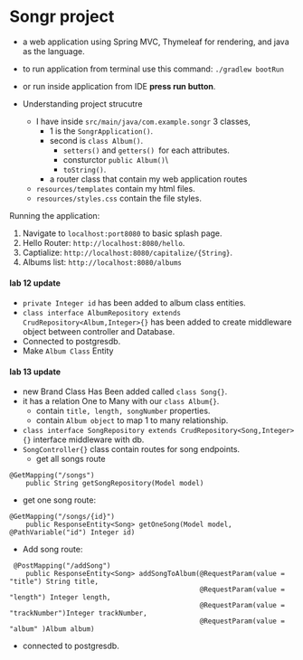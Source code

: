 # Songr project
* a web application using Spring MVC, Thymeleaf for rendering, and java as the language.
* to run application from terminal use this command:  `./gradlew bootRun`
* or run inside application from IDE **press run button**.

* Understanding project strucutre
  * I have inside `src/main/java/com.example.songr` 3 classes,
    *  1 is the `SongrApplication()`.
    * second is `class Album()`.
      * `setters()` and `getters() `for each attributes.
      * consturctor `public Album()`\
      * `toString()`.
    * a router class that contain my web application routes
  * `resources/templates` contain my html files.
  * `resources/styles.css` contain the file styles.

Running the application:
1. Navigate to `localhost:port8080` to  basic splash page.
2. Hello Router: `http://localhost:8080/hello`.
3. Captialize: `http://localhost:8080/capitalize/{String}`.
4. Albums list: `http://localhost:8080/albums`


#### lab 12 update
* `private Integer id` has been added to album class entities.
* `class interface AlbumRepository extends CrudRepository<Album,Integer>{}` has been added to create middleware object between controller and Database.
* Connected to postgresdb.
* Make `Album Class` Entity

#### lab 13 update
* new Brand Class Has Been added called `class Song{}`.
* it has a relation One to Many with our `class Album{}`.
  * contain `title, length, songNumber` properties.
  * contain `Album object` to map 1 to many relationship.
* `class interface SongRepository extends CrudRepository<Song,Integer>{}` interface middleware with db.
* `SongController{}` class contain routes for song endpoints.
  * get all songs route
```
@GetMapping("/songs")
    public String getSongRepository(Model model)
```
  * get one song route:
```
@GetMapping("/songs/{id}")
    public ResponseEntity<Song> getOneSong(Model model, @PathVariable("id") Integer id)
```
  * Add song route:
```
 @PostMapping("/addSong")
    public ResponseEntity<Song> addSongToAlbum(@RequestParam(value = "title") String title,
                                               @RequestParam(value = "length") Integer length,
                                               @RequestParam(value = "trackNumber")Integer trackNumber,
                                               @RequestParam(value = "album" )Album album)

```

* connected to postgresdb.

